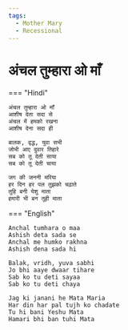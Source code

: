 ```yaml
---  
tags:  
  - Mother Mary
  - Recessional
---  
```

# अंचल तुम्हारा ओ माँ  

=== "Hindi"

    अंचल तुम्हारा ओ माँ  
    आशीष देता सदा से  
    अंचल में हमको रखना  
    आशीष देना सदा ही  

    बालक, वृद्ध, युवा सभी  
    जोभी आए दुवार तिहारे  
    सब को तू देती साया  
    सब को तू देती चाया  

    जग की जननी मरिया  
    हर दिन हर पल तुझको चढ़ाते  
    तुहि बनी येशु माता  
    हमारी भी बन तूही माता  

=== "English"

    Anchal tumhara o maa  
    Ashish deta sada se  
    Anchal me humko rakhna  
    Ashish dena sada hi  

    Balak, vridh, yuva sabhi  
    Jo bhi aaye dwaar tihare  
    Sab ko tu deti sayaa  
    Sab ko tu deti chaya  
 
    Jag ki janani he Mata Maria  
    Har din har pal tujh ko chadate  
    Tu hi bani Yeshu Mata  
    Hamari bhi ban tuhi Mata  